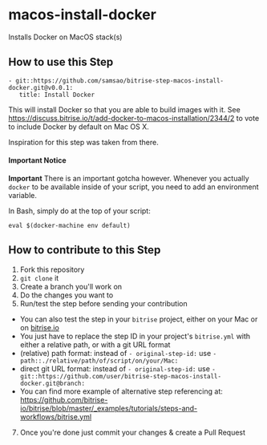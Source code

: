 # macos-install-docker

Installs Docker on MacOS stack(s)

## How to use this Step

```
- git::https://github.com/samsao/bitrise-step-macos-install-docker.git@v0.0.1:
   title: Install Docker
```

This will install Docker so that you are able to build images with it. See
https://discuss.bitrise.io/t/add-docker-to-macos-installation/2344/2
to vote to include Docker by default on Mac OS X.

Inspiration for this step was taken from there.

#### Important Notice

**Important** There is an important gotcha however. Whenever you actually `docker`
to be available inside of your script, you need to add an environment variable.

In Bash, simply do at the top of your script:

```
eval $(docker-machine env default)
```

## How to contribute to this Step

1. Fork this repository
2. `git clone` it
3. Create a branch you'll work on
5. Do the changes you want to
6. Run/test the step before sending your contribution
  * You can also test the step in your `bitrise` project, either on your Mac or on [bitrise.io](https://www.bitrise.io)
  * You just have to replace the step ID in your project's `bitrise.yml` with either a relative path, or with a git URL format
  * (relative) path format: instead of `- original-step-id:` use `- path::./relative/path/of/script/on/your/Mac:`
  * direct git URL format: instead of `- original-step-id:` use `- git::https://github.com/user/bitrise-step-macos-install-docker.git@branch:`
  * You can find more example of alternative step referencing at: https://github.com/bitrise-io/bitrise/blob/master/_examples/tutorials/steps-and-workflows/bitrise.yml
7. Once you're done just commit your changes & create a Pull Request
